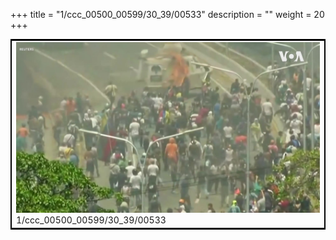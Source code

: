 +++
title = "1/ccc_00500_00599/30_39/00533"
description = ""
weight = 20
+++

<table style="border:2px solid black;max-width:800px;max-height:800px;" 
><tr><td>
<img class="center-fit-jpg"
src="/jpg_/aaa_20190430_NxaOmWaI8sI_00532.jpg">
1/ccc_00500_00599/30_39/00533
</img></td></tr></table>
